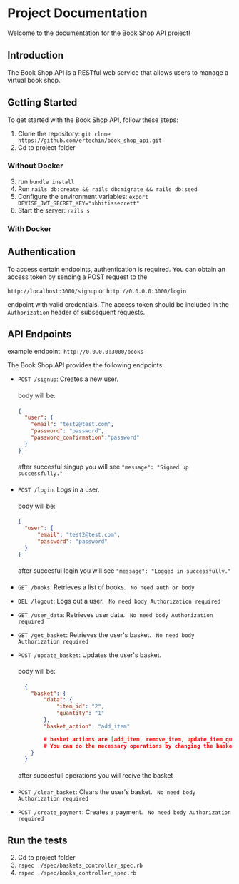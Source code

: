 # Project Documentation

Welcome to the documentation for the Book Shop API project!

## Introduction

The Book Shop API is a RESTful web service that allows users to manage a virtual book shop.

## Getting Started

To get started with the Book Shop API, follow these steps:

1. Clone the repository: `git clone https://github.com/ertechin/book_shop_api.git`
2. Cd to project folder
### Without Docker
3. run ``bundle install``
4. Run `rails db:create && rails db:migrate && rails db:seed`
5. Configure the environment variables: ``export DEVISE_JWT_SECRET_KEY="shhitissecrett"``
5. Start the server: `rails s`
### With Docker

## Authentication

To access certain endpoints, authentication is required. You can obtain an access token by sending a POST request to the 

`http://localhost:3000/signup` or `http://0.0.0.0:3000/login`

endpoint with valid credentials. The access token should be included in the `Authorization` header of subsequent requests.

## API Endpoints

example endpoint: ``http://0.0.0.0:3000/books``

The Book Shop API provides the following endpoints:

- `POST /signup`: Creates a new user.
  ####
  body will be:
  ####

    ```json
    {
      "user": {
        "email": "test2@test.com",
        "password": "password",
        "password_confirmation":"password"
      }
    }
    ```
  ####
  after succesful singup you  will see  ``"message": "Signed up successfully."``
  ####

- `POST /login`: Logs in a user.
  ####
  body will be:
  ####

    ```json
    {
      "user": {
          "email": "test2@test.com",
          "password": "password"
      }
    }
    ```
  ####
  after succesful login you  will see ``"message": "Logged in successfully."`` 
  ####
- `GET /books`: Retrieves a list of books.  ``` No need auth or body```
- `DEL /logout`: Logs out a user.  ``` No need body Authorization required```
- `GET /user_data`: Retrieves user data. ``` No need body Authorization required```
- `GET /get_basket`: Retrieves the user's basket. ``` No need body Authorization required```
- `POST /update_basket`: Updates the user's basket.
  ####
  body will be:
  ####

    ```json
      {
        "basket": {
            "data": {
                "item_id": "2",
                "quantity": "1"
            },
            "basket_action": "add_item"

            # basket actions are [add_item, remove_item, update_item_quantity]
            # You can do the necessary operations by changing the basket actions 
        }
      }
    ```
  ####
  after  succesfull operations you will  recive the basket
  ####

- `POST /clear_basket`: Clears the user's basket. ``` No need body Authorization required```
- `POST /create_payment`: Creates a payment. ``` No need body Authorization required```

## Run the tests
2. Cd to project folder
2. `rspec ./spec/baskets_controller_spec.rb`
3. `rspec ./spec/books_controller_spec.rb`


